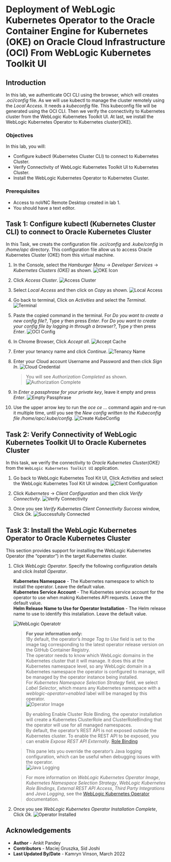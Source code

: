 # Deployment of WebLogic Kubernetes Operator to the Oracle Container Engine for Kubernetes (OKE) on Oracle Cloud Infrastructure (OCI) From WebLogic Kubernetes Toolkit UI

## Introduction

In this lab, we authenticate OCI CLI using the browser, which will creates *.oci/config* file. As we will use kubectl to manage the cluster remotely using the *Local Access*. It needs a *kubeconfig* file. This kubeconfig file will be generated using the OCI CLI. Then we verify the connectivity to Kubernetes cluster from the WebLogic Kubernetes Toolkit UI. At last, we install the WebLogic Kubernetes Operator to Kubernetes cluster(OKE).

### Objectives

In this lab, you will:

* Configure kubectl (Kubernetes Cluster CLI) to connect to Kubernetes Cluster.
* Verify Connectivity of WebLogic Kubernetes Toolkit UI to Kubernetes Cluster.
* Install the WebLogic Kubernetes Operator to Kubernetes Cluster.


### Prerequisites

* Access to noVNC Remote Desktop created in lab 1.
* You should have a text editor.

## Task 1: Configure kubectl (Kubernetes Cluster CLI) to connect to Oracle Kubernetes Cluster
In this Task, we creats the configuration file *.oci/config* and *.kube/config* in */home/opc* directory. This configuration file allow us to access Oracle Kubernetes Cluster (OKE) from this virtual machine.

1. In the Console, select the *Hamburger Menu* -> *Developer Services* -> *Kubernetes Clusters (OKE)* as shown.
    ![OKE Icon](images/OKEIcon.png)

2. Click *Access Cluster*. 
    ![Access Cluster](images/AccessCluster.png)


3. Select *Local Access* and then click on *Copy* as shown.
    ![Local Access](images/LocalAccess.png)

4. Go back to terminal, Click on *Activities* and select the *Terminal*.
    ![Terminal](images/Terminal.png)

5. Paste the copied command in the terminal. For *Do you want to create a new config file?*, Type *y* then press *Enter*. For *Do you want to create your config file by logging in through a browser?*, Type *y* then press *Enter*.
    ![OCI Config](images/OCIConfig.png)

6. In Chrome Browser, Click *Accept all*.
    ![Accept Cache](images/AcceptCache.png)

7. Enter your tenancy name and click *Continue*.
    ![Tenancy Name](images/TenancyName.png)

8. Enter your Cloud account Username and Password and then click *Sign In*.
    ![Cloud Credential](images/CloudCredential.png)
    > You will see *Authorization Completed* as shown.
    ![Authorization Complete](images/AuthorizationComplete.png)

9. In *Enter a passphrase for your private key*, leave it empty and press *Enter*.
    ![Empty Passphrase](images/EmptyPassphrase.png)

10. Use the upper arrow key to run the *oce ce ...* command again and re-run it multiple time, until you see the *New config written to the Kubeconfig file /home/opc/.kube/config*.
    ![Create KubeConfig](images/CreateKubeconfig.png)



## Task 2: Verify Connectivity of WebLogic Kubernetes Toolkit UI to Oracle Kubernetes Cluster
In this task, we verify the connectivity to *Oracle Kubernetes Cluster(OKE)* from the `WebLogic Kubernetes Toolkit UI` application.

1. Go back to WebLogic Kubernetes Tool Kit UI, Click *Activities* and select the WebLogic Kubernetes Tool Kit UI window. 
    ![Client Configuration](images/ClientConfiguration.png)

2. Click  *Kubernetes* ->  *Client Configuration* and then click *Verify Connectivity*.
    ![Verify Connectivity](images/VerifyConnectivity.png)

3. Once you see *Verify Kubernetes Client Connectivity Success* window, Click *Ok*.
    ![Successfully Connected](images/SuccessfullyConnected.png)

## Task 3: Install the WebLogic Kubernetes Operator to Oracle Kubernetes Cluster
This section provides support for installing the WebLogic Kubernetes Operator (the “operator”) in the target Kubernetes cluster. 

1. Click *WebLogic Operator*. Specify the following configuration details  and click *Install Operator*.

    **Kubernetes Namespace** - The Kubernetes namespace to which to install the operator. Leave the default value.<br>
    **Kubernetes Service Account** - The Kubernetes service account for the operator to use when making Kubernetes API requests. Leave the default value.<br>
    **Helm Release Name to Use for Operator Installation** - The Helm release name to use to identify this installation. Leave the default value.<br>

    ![WebLogic Operatotr](images/WebLogicOperator.png) 
    
    > **For your information only:**<br>
    > !By default, the operator’s *Image Tag to Use* field is set to the image tag corresponding to the latest operator release version on the GitHub Container Registry.<br>
    > The operator needs to know which WebLogic domains in the Kubernetes cluster that it will manage. It does this at the Kubernetes namespace level, so any WebLogic domain in a Kubernetes namespace the operator is configured to manage, will be managed by the operator instance being installed.<br>
    > For *Kubernetes Namespace Selection Strategy* field, we select *Label Selector*, which means any Kubernetes namespace with a *weblogic-operator=enabled* label will be managed by this operator.<br>
    ![Operator Image](images/OperatorImage.png)
   
    > By enabling Enable Cluster Role Binding, the operator installation will create a Kubernetes ClusterRole and ClusterRoleBinding that the operator will use for all managed namespaces.<br>
    > By default, the operator’s REST API is not exposed outside the Kubernetes cluster. To enable the REST API to be exposed, you can enable *Expose REST API Externally*.
    [Role Binding](images/RoleBinding.png)<br>
    
    > This pane lets you override the operator’s Java logging configuration, which can be useful when debugging issues with the operator.<br>
    ![Java Logging](images/JavaLogging.png)<br>
   
    > For more information on *WebLogic Kubernetes Operator Image*, *Kubernetes Namespace Selection Strategy*, *WebLogic Kubernetes Role Bindings*, *External REST API Access*, *Third Party Integrations* and *Java Logging*, see the [WebLogic Kubernetes Operator](https://oracle.github.io/weblogic-toolkit-ui/navigate/kubernetes/k8s-wko/) documentation.

2. Once you see *WebLogic Kubernetes Operator Installation Complete*, Click *Ok*.
    ![Operator Installed](images/OperatorInstalled.png)

## Acknowledgements

* **Author** -  Ankit Pandey
* **Contributors** - Maciej Gruszka, Sid Joshi
* **Last Updated By/Date** - Kamryn Vinson, March 2022